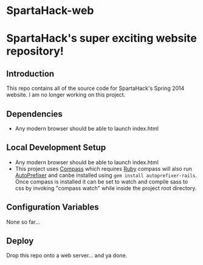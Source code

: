 SpartaHack-web
==============

# SpartaHack's super exciting website repository!

## Introduction

This repo contains all of the source code for SpartaHack's Spring 2014 website.
I am no longer working on this project.

## Dependencies

* Any modern browser should be able to launch index.html

## Local Development Setup

* Any modern browser should be able to launch index.html
* This project uses [Compass](http://compass-style.org/install/) which requires [Ruby](https://www.ruby-lang.org/en/) compass will also run [AutoPrefixer](https://github.com/postcss/autoprefixer) and canbe installed using `gem install autoprefixer-rails`. Once compass is installed it can be set to watch and compile sass to css by invoking "compass watch" while inside the project root directory. 

## Configuration Variables

None so far...

## Deploy

Drop this repo onto a web server... and ya done.
